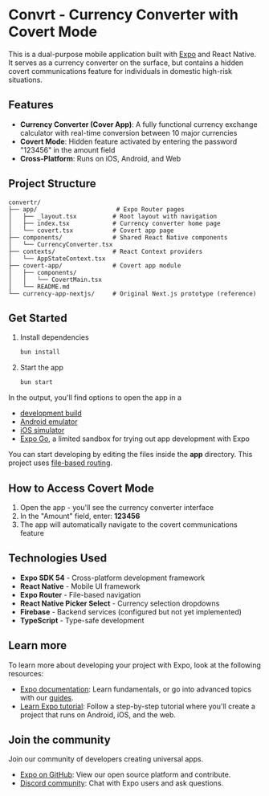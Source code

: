# Convrt - Currency Converter with Covert Mode

This is a dual-purpose mobile application built with [Expo](https://expo.dev) and React Native. It serves as a currency converter on the surface, but contains a hidden covert communications feature for individuals in domestic high-risk situations.

## Features

- **Currency Converter (Cover App)**: A fully functional currency exchange calculator with real-time conversion between 10 major currencies
- **Covert Mode**: Hidden feature activated by entering the password "123456" in the amount field
- **Cross-Platform**: Runs on iOS, Android, and Web

## Project Structure

```
convertr/
├── app/                      # Expo Router pages
│   ├── _layout.tsx          # Root layout with navigation
│   ├── index.tsx            # Currency converter home page
│   └── covert.tsx           # Covert app page
├── components/              # Shared React Native components
│   └── CurrencyConverter.tsx
├── contexts/                # React Context providers
│   └── AppStateContext.tsx
├── covert-app/              # Covert app module
│   ├── components/
│   │   └── CovertMain.tsx
│   └── README.md
└── currency-app-nextjs/     # Original Next.js prototype (reference)
```

## Get Started

1. Install dependencies

   ```bash
   bun install
   ```

2. Start the app

   ```bash
   bun start
   ```

In the output, you'll find options to open the app in a

- [development build](https://docs.expo.dev/develop/development-builds/introduction/)
- [Android emulator](https://docs.expo.dev/workflow/android-studio-emulator/)
- [iOS simulator](https://docs.expo.dev/workflow/ios-simulator/)
- [Expo Go](https://expo.dev/go), a limited sandbox for trying out app development with Expo

You can start developing by editing the files inside the **app** directory. This project uses [file-based routing](https://docs.expo.dev/router/introduction).

## How to Access Covert Mode

1. Open the app - you'll see the currency converter interface
2. In the "Amount" field, enter: **123456**
3. The app will automatically navigate to the covert communications feature

## Technologies Used

- **Expo SDK 54** - Cross-platform development framework
- **React Native** - Mobile UI framework
- **Expo Router** - File-based navigation
- **React Native Picker Select** - Currency selection dropdowns
- **Firebase** - Backend services (configured but not yet implemented)
- **TypeScript** - Type-safe development

## Learn more

To learn more about developing your project with Expo, look at the following resources:

- [Expo documentation](https://docs.expo.dev/): Learn fundamentals, or go into advanced topics with our [guides](https://docs.expo.dev/guides).
- [Learn Expo tutorial](https://docs.expo.dev/tutorial/introduction/): Follow a step-by-step tutorial where you'll create a project that runs on Android, iOS, and the web.

## Join the community

Join our community of developers creating universal apps.

- [Expo on GitHub](https://github.com/expo/expo): View our open source platform and contribute.
- [Discord community](https://chat.expo.dev): Chat with Expo users and ask questions.
